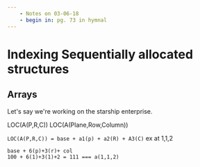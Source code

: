 ```yaml
---
    - Notes on 03-06-18
    - begin in: pg. 73 in hymnal
---
```


# Indexing Sequentially allocated structures

## Arrays

Let's say we're working on the starship enterprise.

LOC(A(P,R,C))
LOC(A(Plane,Row,Column))

`LOC(A(P,R,C)) = base + a1(p) + a2(R) + A3(C)`
ex at 1,1,2

```
base + 6(p)+3(r)+ col
100 + 6(1)+3(1)+2 = 111 === a(1,1,2)
```
